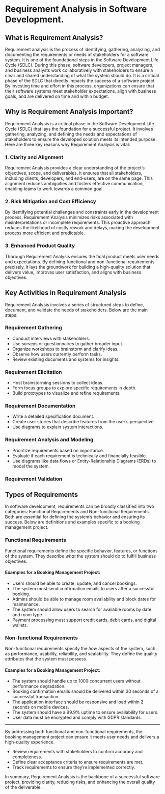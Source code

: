 # Requirement Analysis in Software Development.
## What is Requirement Analysis?

Requirement analysis is the process of identifying, gathering, analyzing, and documenting the requirements or needs of stakeholders for a software system. It is one of the foundational steps in the Software Development Life Cycle (SDLC). During this phase, software developers, project managers, and business analysts work collaboratively with stakeholders to ensure a clear and shared understanding of what the system should do.
It is a critical phase of the SDLC that directly impacts the success of a software project. By investing time and effort in this process, organizations can ensure that their software systems meet stakeholder expectations, align with business goals, and are delivered on time and within budget.
## Why is Requirement Analysis Important?
Requirement Analysis is a critical phase in the Software Development Life Cycle (SDLC) that lays the foundation for a successful project. It involves gathering, analyzing, and defining the needs and expectations of stakeholders to ensure the developed solution meets its intended purpose. Here are three key reasons why Requirement Analysis is vital:

### 1. Clarity and Alignment

Requirement Analysis provides a clear understanding of the project’s objectives, scope, and deliverables. It ensures that all stakeholders, including clients, developers, and end-users, are on the same page. This alignment reduces ambiguities and fosters effective communication, enabling teams to work towards a common goal.

### 2. Risk Mitigation and Cost Efficiency

By identifying potential challenges and constraints early in the development process, Requirement Analysis minimizes risks associated with misinterpretations or incomplete requirements. This proactive approach reduces the likelihood of costly rework and delays, making the development process more efficient and predictable.

### 3. Enhanced Product Quality
Thorough Requirement Analysis ensures the final product meets user needs and expectations. By defining functional and non-functional requirements precisely, it lays the groundwork for building a high-quality solution that delivers value, improves user satisfaction, and aligns with business objectives.

## Key Activities in Requirement Analysis

Requirement Analysis involves a series of structured steps to define, document, and validate the needs of stakeholders. Below are the main steps:

### Requirement Gathering

- Conduct interviews with stakeholders.  
- Use surveys or questionnaires to gather broader input.  
- Organize workshops to brainstorm and clarify ideas.  
- Observe how users currently perform tasks.  
- Review existing documents and systems for insights.  

### Requirement Elicitation

- Host brainstorming sessions to collect ideas.  
- Form focus groups to explore specific requirements in depth.  
- Build prototypes to visualize and refine requirements.  

### Requirement Documentation

- Write a detailed specification document.  
- Create user stories that describe features from the user’s perspective.  
- Use diagrams to explain system interactions.  

### Requirement Analysis and Modeling

- Prioritize requirements based on importance.  
- Evaluate if each requirement is technically and financially feasible.  
- Use diagrams like data flows or Entity-Relationship Diagrams (ERDs) to model the system.  

### Requirement Validation

## Types of Requirements

In software development, requirements can be broadly classified into two categories: Functional Requirements and Non-functional Requirements. Both are essential for defining the system’s behavior and ensuring its success. Below are definitions and examples specific to a booking management project.

### Functional Requirements

Functional requirements define the specific behavior, features, or functions of the system. They describe *what* the system should do to fulfill business objectives.  

#### Examples for a Booking Management Project:

- Users should be able to create, update, and cancel bookings.  
- The system must send confirmation emails to users after a successful booking.  
- Admins should be able to manage room availability and block dates for maintenance.  
- The system should allow users to search for available rooms by date and room type.  
- Payment processing must support credit cards, debit cards, and digital wallets.  

### Non-functional Requirements

Non-functional requirements specify the *how* aspects of the system, such as performance, usability, reliability, and scalability. They define the quality attributes that the system must possess.

#### Examples for a Booking Management Project:

- The system should handle up to 1000 concurrent users without performance degradation.  
- Booking confirmation emails should be delivered within 30 seconds of a successful transaction.  
- The application interface should be responsive and load within 2 seconds on mobile devices.  
- The system should have a 99.9% uptime to ensure availability for users.  
- User data must be encrypted and comply with GDPR standards.  

---

By addressing both functional and non-functional requirements, the booking management project can ensure it meets user needs and delivers a high-quality experience.

- Review requirements with stakeholders to confirm accuracy and completeness.  
- Define clear acceptance criteria to ensure requirements are met.  
- Track requirements to ensure they’re implemented correctly.  


In summary, Requirement Analysis is the backbone of a successful software project, providing clarity, reducing risks, and enhancing the overall quality of the deliverable.
